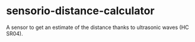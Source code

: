 # sensorio-distance-calculator
A sensor to get an estimate of the distance thanks to ultrasonic waves (HC SR04).
